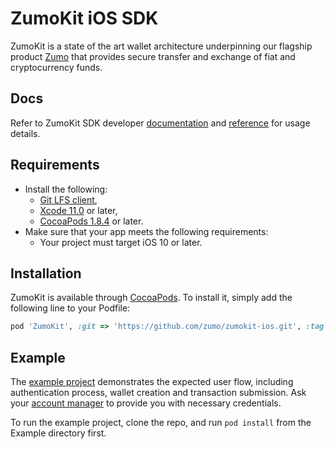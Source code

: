 # ZumoKit iOS SDK

ZumoKit is a state of the art wallet architecture underpinning our flagship product [Zumo](https://www.zumo.money/) that provides secure transfer and exchange of fiat and cryptocurrency funds.

## Docs

Refer to ZumoKit SDK developer [documentation](https://developers.zumo.money/docs/) and [reference](https://zumo.github.io/zumokit-ios/) for usage details.

## Requirements

- Install the following:
  - [Git LFS client](https://git-lfs.github.com/),
  - [Xcode 11.0](https://developer.apple.com/xcode/) or later,
  - [CocoaPods 1.8.4](https://cocoapods.org) or later.
- Make sure that your app meets the following requirements:
  - Your project must target iOS 10 or later.

## Installation

ZumoKit is available through [CocoaPods](https://cocoapods.org). To install
it, simply add the following line to your Podfile:

```ruby
pod 'ZumoKit', :git => 'https://github.com/zumo/zumokit-ios.git', :tag => '4.6.2'
```

## Example

The [example project](https://github.com/zumo/zumokit-ios/tree/master/Example) demonstrates the expected user flow, including authentication process, wallet creation and transaction submission. Ask your [account manager](mailto:support@zumo.money) to provide you with necessary credentials.

To run the example project, clone the repo, and run `pod install` from the Example directory first.
